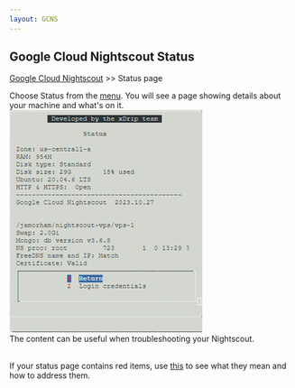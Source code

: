 ```yaml
---
layout: GCNS
---
```


## Google Cloud Nightscout Status
[Google Cloud Nightscout](./GoogleCloud.md) >> Status page  
  
Choose Status from the [menu](./Menu.md).  You will see a page showing details about your machine and what's on it.  
![](./images/Status.png)  
The content can be useful when troubleshooting your Nightscout.  
<br/>  

If your status page contains red items, use [this](./StatusKey.md) to see what they mean and how to address them.  
  
